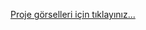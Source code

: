 [Proje görselleri için tıklayınız...](https://drive.google.com/file/d/1DUlfKqeUYrmqAkIcyur_HkIeTI7JthEH/view?usp=sharing)